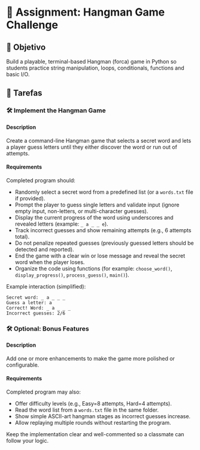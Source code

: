 
# 📘 Assignment: Hangman Game Challenge

## 🎯 Objetivo

Build a playable, terminal-based Hangman (forca) game in Python so students practice string manipulation, loops, conditionals, functions and basic I/O.

## 📝 Tarefas

### 🛠️ Implement the Hangman Game

#### Description
Create a command-line Hangman game that selects a secret word and lets a player guess letters until they either discover the word or run out of attempts.

#### Requirements
Completed program should:

- Randomly select a secret word from a predefined list (or a `words.txt` file if provided).
- Prompt the player to guess single letters and validate input (ignore empty input, non-letters, or multi-character guesses).
- Display the current progress of the word using underscores and revealed letters (example: `_ a _ _ e`).
- Track incorrect guesses and show remaining attempts (e.g., 6 attempts total).
- Do not penalize repeated guesses (previously guessed letters should be detected and reported).
- End the game with a clear win or lose message and reveal the secret word when the player loses.
- Organize the code using functions (for example: `choose_word()`, `display_progress()`, `process_guess()`, `main()`).

Example interaction (simplified):

```
Secret word: _ a _ _ _
Guess a letter: a
Correct! Word: _ a _ _ _
Incorrect guesses: 2/6
```

### 🛠️ Optional: Bonus Features

#### Description
Add one or more enhancements to make the game more polished or configurable.

#### Requirements
Completed program may also:

- Offer difficulty levels (e.g., Easy=8 attempts, Hard=4 attempts).
- Read the word list from a `words.txt` file in the same folder.
- Show simple ASCII-art hangman stages as incorrect guesses increase.
- Allow replaying multiple rounds without restarting the program.

Keep the implementation clear and well-commented so a classmate can follow your logic.

